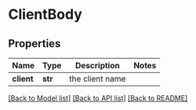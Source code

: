 # ClientBody

## Properties
Name | Type | Description | Notes
------------ | ------------- | ------------- | -------------
**client** | **str** | the client name | 

[[Back to Model list]](../README.md#documentation-for-models) [[Back to API list]](../README.md#documentation-for-api-endpoints) [[Back to README]](../README.md)


